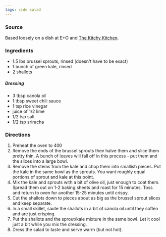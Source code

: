```yaml
---
tags: side salad
---
```


### Source
Based loosely on a dish at E+O and [The Kitchy Kitchen](http://www.thekitchykitchen.com/?recipes=/crispy-brussels-sprouts-salad-with-sweet-chili-vinaigrette/).

### Ingredients
* 1.5 lbs brussel sprouts, rinsed (doesn't have to be exact)
* 1 bunch of green kale, rinsed
* 2 shallots

##### Dressing
* 3 tbsp canola oil
* 1 tbsp sweet chili sauce
* 1 tsp rice vinegar
* juice of 1/2 lime
* 1/2 tsp salt
* 1/2 tsp sriracha

### Directions
1. Preheat the oven to 400
1. Remove the ends of the brussel sprouts then halve them and slice them pretty thin. A bunch of leaves will fall off in this process - put them and the slices into a large bowl.
1. Remove the stems from the kale and chop them into smallish pieces. Put the kale in the same bowl as the sprouts. You want roughly equal portions of sprout and kale at this point.
0. Mix the kale and sprouts with a bit of olive oil, just enough to coat them. Spread them out on 1-2 baking sheets and roast for 15 minutes. Toss and return to oven for another 15-25 minutes until crispy.
1. Cut the shallots down to pieces about as big as the brussel sprout slices and keep separate.
0. In a small skillet, saute the shallots in a bit of canola oil until they soften and are just crisping.
0. Put the shallots and the sprout/kale mixture in the same bowl. Let it cool just a bit while you mix the dressing.
0. Dress the salad to taste and serve warm (but not hot).